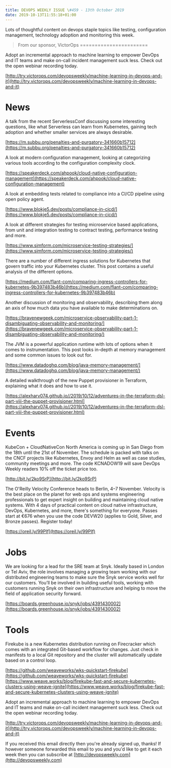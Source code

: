 ```yaml
---
title: DEVOPS WEEKLY ISSUE \#459 - 13th October 2019 
date: 2019-10-13T11:55:18+01:00
---
```


Lots of thoughtful content on devops staple topics like testing, configuration management, technology adoption and monitoring this week.


>From our sponsor, VictorOps
=======================

Adopt an incremental approach to machine learning to empower DevOps and IT teams and make on-call incident management suck less. Check out the open webinar recording today.

[http://try.victorops.com/devopsweekly/machine-learning-in-devops-and-it](http://try.victorops.com/devopsweekly/machine-learning-in-devops-and-it)


News
====

A talk from the recent ServerlessConf discussing some interesting questions, like what Serverless can learn from Kubernetes, gaining tech adoption and whether smaller services are always desirable.

[https://m.subbu.org/penalties-and-purgatory-341660b15712](https://m.subbu.org/penalties-and-purgatory-341660b15712)


A look at modern configuration management, looking at categorizing various tools according to the configuration complexity clock.

[https://speakerdeck.com/ahpook/cloud-native-configuration-management](https://speakerdeck.com/ahpook/cloud-native-configuration-management)


A look at embedding tests related to compliance into a CI/CD pipeline using open policy agent.

[https://www.blokje5.dev/posts/compliance-in-cicd/](https://www.blokje5.dev/posts/compliance-in-cicd/)


A look at different strategies for testing microservice based applications, from unit and integration testing to contract testing, performance testing and more.

[https://www.simform.com/microservice-testing-strategies/](https://www.simform.com/microservice-testing-strategies/)


There are a number of different ingress solutions for Kubernetes that govern traffic into your Kubernetes cluster. This post contains a useful analysis of the different options.

[https://medium.com/flant-com/comparing-ingress-controllers-for-kubernetes-9b397483b46b](https://medium.com/flant-com/comparing-ingress-controllers-for-kubernetes-9b397483b46b)


Another discussion of monitoring and observability, describing them along an axis of how much data you have available to make determinations on.

[https://bravenewgeek.com/microservice-observability-part-1-disambiguating-observability-and-monitoring/](https://bravenewgeek.com/microservice-observability-part-1-disambiguating-observability-and-monitoring/)


The JVM is a powerful application runtime with lots of options when it comes to instrumentation. This post looks in-depth at memory management and some common issues to look out for.

[https://www.datadoghq.com/blog/java-memory-management/](https://www.datadoghq.com/blog/java-memory-management/)


A detailed walkthrough of the new Puppet provisioner in Terraform, explaining what it does and how to use it.

[https://alexharv074.github.io//2019/10/12/adventures-in-the-terraform-dsl-part-viii-the-puppet-provisioner.html](https://alexharv074.github.io//2019/10/12/adventures-in-the-terraform-dsl-part-viii-the-puppet-provisioner.html)


Events
======

KubeCon + CloudNativeCon North America is coming up in San Diego from the 18th until the 21st of November. The schedule is packed with talks on the CNCF projects like Kubernetes, Envoy and Helm as well as case studies, community meetings and more. The code KCNADOW19 will save DevOps Weekly readers 10% off the ticket price too.

[http://bit.ly/2ko9SrP](http://bit.ly/2ko9SrP)


The O'Reilly Velocity Conference heads to Berlin, 4–7 November. Velocity is the best place on the planet for web ops and systems engineering professionals to get expert insight on building and maintaining cloud native systems. With 4 days of practical content on cloud native infrastructure, DevOps, Kubernetes, and more, there's something for everyone. Passes start at €676 when you use the code DEVW20 (applies to Gold, Silver, and Bronze passes). Register today!

[https://oreil.ly/99PIf](https://oreil.ly/99PIf)


Jobs
====

We are looking for a lead for the SRE team at Snyk. Ideally based in London or Tel Aviv, the role involves managing a growing team working with our distributed engineering teams to make sure the Snyk service works well for our customers. You’ll be involved in building useful tools, working with customers running Snyk on their own infrastructure and helping to move the field of application security forward.

[https://boards.greenhouse.io/snyk/jobs/4391430002](https://boards.greenhouse.io/snyk/jobs/4391430002)


Tools
=====

Firekube is a new Kubernetes distribution running on Firecracker which comes with an integrated Git-based workflow for changes. Just check in manifests to a local Git repository and the cluster will automatically update based on a control loop.

[https://github.com/weaveworks/wks-quickstart-firekube](https://github.com/weaveworks/wks-quickstart-firekube)
[https://www.weave.works/blog/firekube-fast-and-secure-kubernetes-clusters-using-weave-ignite](https://www.weave.works/blog/firekube-fast-and-secure-kubernetes-clusters-using-weave-ignite)



Adopt an incremental approach to machine learning to empower DevOps and IT teams and make on-call incident management suck less. Check out the open webinar recording today.

[http://try.victorops.com/devopsweekly/machine-learning-in-devops-and-it](http://try.victorops.com/devopsweekly/machine-learning-in-devops-and-it)


If you received this email directly then you're already signed up, thanks! If however someone forwarded this email to you and you'd like to get it each week then you can subscribe at [http://devopsweekly.com](http://devopsweekly.com)

